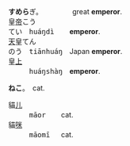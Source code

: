 **すめら**ぎ。 　　　　great **emperor**.   
皇[帝]()<kbd>こう　<br>てい　</kbd><samp>huáŋdì &nbsp;</samp>　**emperor**.   
[天]()皇<kbd>てん　<br>のう　</kbd><samp>tiānhuáŋ</samp>　Japan **emperor**.   
皇[上]()<kbd>　　　<br>　　　</kbd><samp>huáŋshàŋ</samp>　**emperor**. 
   

 


**ねこ**。　cat.   

貓[儿]()<kbd>　　　<br>　　　</kbd><samp>māor &nbsp;</samp>　cat.   
貓[咪]()<kbd>　　　<br>　　　</kbd><samp>māomī&nbsp;</samp>　cat.   

